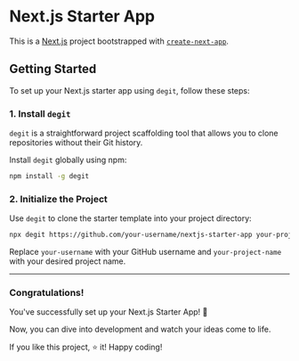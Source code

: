 # Next.js Starter App

This is a [Next.js](https://nextjs.org) project bootstrapped with [`create-next-app`](https://nextjs.org/docs/app/api-reference/cli/create-next-app).

## Getting Started

To set up your Next.js starter app using `degit`, follow these steps:

### 1. Install `degit`

`degit` is a straightforward project scaffolding tool that allows you to clone repositories without their Git history.

Install `degit` globally using npm:

```bash
npm install -g degit
```

### 2. Initialize the Project

Use `degit` to clone the starter template into your project directory:

```bash
npx degit https://github.com/your-username/nextjs-starter-app your-project-name
```

Replace `your-username` with your GitHub username and `your-project-name` with your desired project name.

---

### Congratulations!

You've successfully set up your Next.js Starter App! 🎉

Now, you can dive into development and watch your ideas come to life.

If you like this project, ⭐️ it! Happy coding!
